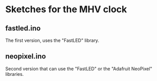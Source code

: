 Sketches for the MHV clock
======

fastled.ino
-----

The first version, uses the "FastLED" library.

neopixel.ino
-----

Second version that can use the "FastLED" or the "Adafruit NeoPixel" libraries.

